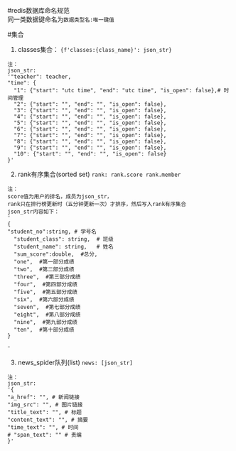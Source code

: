 #redis数据库命名规范<br>
同一类数据键命名为`数据类型名:唯一键值`<br>

#集合

1. classes集合：
`{f'classes:{class_name}': json_str}`
```
注：
json_str:
'"teacher": teacher, 
"time": {
  "1": {"start": "utc time", "end": "utc time", "is_open": false},# 时间管理
  "2": {"start": "", "end": "", "is_open": false},
  "3": {"start": "", "end": "", "is_open": false},
  "4": {"start": "", "end": "", "is_open": false},
  "5": {"start": "", "end": "", "is_open": false},
  "6": {"start": "", "end": "", "is_open": false},
  "7": {"start": "", "end": "", "is_open": false},
  "8": {"start": "", "end": "", "is_open": false},
  "9": {"start": "", "end": "", "is_open": false},
  "10": {"start": "", "end": "", "is_open": false}
}'
```
2. rank有序集合(sorted set)
`rank: rank.score rank.member`
```
注：
score值为用户的排名，成员为json_str，
rank只在排行榜更新时（五分钟更新一次）才排序，然后写入rank有序集合
json_str内容如下：
'
{
"student_no":string, # 学号名
  "student_class": string,	# 班级
  "student_name": string,	# 姓名
  "sum_score":double,  #总分,
  "one",  #第一部分成绩
  "two",  #第二部分成绩
  "three",  #第三部分成绩
  "four",  #第四部分成绩
  "five",  #第五部分成绩
  "six",  #第六部分成绩
  "seven",  #第七部分成绩
  "eight",  #第八部分成绩
  "nine",  #第九部分成绩
  "ten",  #第十部分成绩
}

'
```
3. news_spider队列(list)
`news: [json_str]`
```
注：
json_str:
'{
"a_href": "", # 新闻链接
"img_src": "", # 图片链接
"title_text": "", # 标题
"content_text": "", # 摘要
"time_text": "", # 时间
# "span_text": "" # 责编
}'
```